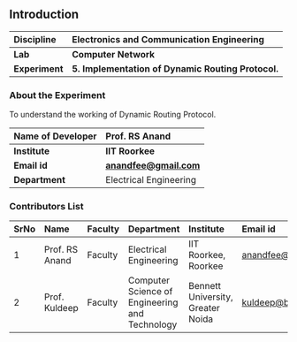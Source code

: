 ## Introduction


<b>Discipline | <b>Electronics and Communication Engineering
:--|:--|
<b> Lab | <b> Computer Network
<b> Experiment|     <b> 5. Implementation of Dynamic Routing Protocol.

### About the Experiment 

To understand the working of Dynamic Routing Protocol.

<b>Name of Developer | <b> Prof. RS Anand
:--|:--|
<b> Institute | <b> IIT Roorkee
<b> Email id|     <b> anandfee@gmail.com
<b> Department | Electrical Engineering

### Contributors List

SrNo | Name | Faculty | Department| Institute | Email id
:--|:--|:--|:--|:--|:--|
1 | Prof. RS Anand | Faculty | Electrical Engineering | IIT Roorkee, Roorkee | anandfee@gmail.com
2 | Prof. Kuldeep | Faculty | Computer Science of Engineering and Technology | Bennett University, Greater Noida  | kuldeep@bennett.edu.in

